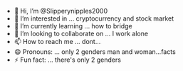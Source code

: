- 👋 Hi, I’m @Slipperynipples2000
- 👀 I’m interested in ... cryptocurrency and stock market 
- 🌱 I’m currently learning ... how to bridge 
- 💞️ I’m looking to collaborate on ... I work alone 
- 📫 How to reach me ... dont...
- 😄 Pronouns: ... only 2 genders man and woman...facts
- ⚡ Fun fact: ... there's only 2 genders 

<!---
Slipperynipples2000/Slipperynipples2000 is a ✨ special ✨ repository because its `README.md` (this file) appears on your GitHub profile.
You can click the Preview link to take a look at your changes.
--->
